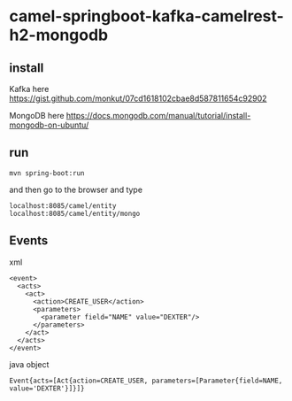 # camel-springboot-kafka-camelrest-h2-mongodb

## install
Kafka
here
https://gist.github.com/monkut/07cd1618102cbae8d587811654c92902

MongoDB
here
https://docs.mongodb.com/manual/tutorial/install-mongodb-on-ubuntu/


## run

```
mvn spring-boot:run
```


and then go to the browser and type

```
localhost:8085/camel/entity
localhost:8085/camel/entity/mongo
```


## Events 

xml 

```
<event>
  <acts>
    <act>
      <action>CREATE_USER</action>
      <parameters>
        <parameter field="NAME" value="DEXTER"/>
      </parameters>
    </act>
  </acts>
</event>

```

java object

```
Event{acts=[Act{action=CREATE_USER, parameters=[Parameter{field=NAME, value='DEXTER'}]}]}
```